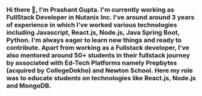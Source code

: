 ### Hi there 👋, I'm Prashant Gupta. I'm currently working as FullStack Developer in Nutanix Inc. I've around around 3 years of experience in which I've worked various technologies including Javascript, React.js, Node.js, Java Spring Boot, Python. I'm always eager to learn new things and ready to contribute. Apart from working as a Fullstack developer, I've also mentored around 50+ students in their fullstack journey by associated with Ed-Tech Platforms namely Prepbytes (acquired by CollegeDekho) and Newton School. Here my role was to educate students on technologies like React.js, Node.js and MongoDB. 


<!--
**PrashantGuptaa/PrashantGuptaa** is a ✨ _special_ ✨ repository because its `README.md` (this file) appears on your GitHub profile.

Here are some ideas to get you started:

- 🔭 I’m currently working on ...
- 🌱 I’m currently learning ...
- 👯 I’m looking to collaborate on ...
- 🤔 I’m looking for help with ...
- 💬 Ask me about ...
- 📫 How to reach me: ...
- 😄 Pronouns: ...
- ⚡ Fun fact: ...
-->
